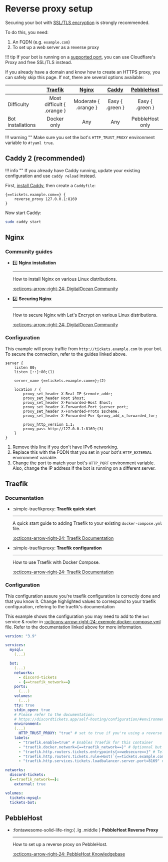 # Reverse proxy setup

Securing your bot with [SSL/TLS encryption](https://www.cloudflare.com/en-gb/learning/ssl/what-is-ssl/) is strongly recommended.

To do this, you need:

1. An FQDN (e.g. `example.com`)
2. To set up a web server as a reverse proxy

!!! tip
	If your bot is running on a [supported port](https://developers.cloudflare.com/fundamentals/get-started/reference/network-ports/),
	you can use Cloudflare's Proxy and free SSL/TLS instead.

If you already have a domain and know how to create an HTTPS proxy, you can safely skip this page.
If not, there are several options available:

|                   |    [Traefik](#traefik)     |   [Nginx](#nginx)    | [Caddy](#caddy-2-recommended) | [PebbleHost](#pebblehost) |
| :---------------- | :------------------------: | :------------------: | :---------------------------: | :-----------------------: |
| Difficulty        | Most difficult { .orange } | Moderate { .orange } |        Easy { .green }        |      Easy { .green }      |
| Bot installations |        Docker only         |         Any          |              Any              |      PebbleHost only      |

!!! warning ""
    Make sure you set the bot's `HTTP_TRUST_PROXY` environment variable to `#!yaml true`.

## Caddy 2 (recommended)


!!! info ""
    If you already have Caddy running, update your existing configuration and use `caddy reload` instead.

First, [install Caddy](https://caddyserver.com/docs/install), then create a `Caddyfile`:

```nginx title="Caddyfile"
{==tickets.example.com==} {
    reverse_proxy 127.0.0.1:8169
}
```

Now start Caddy:

```bash
sudo caddy start
```

## Nginx

### Community guides

<div class="grid cards" markdown>

-   :one: __Nginx installation__

    ---

    How to install Nginx on various Linux distributions.

    [:octicons-arrow-right-24: DigitalOcean Community](https://www.digitalocean.com/community/tutorial_collections/how-to-install-nginx)

-   :two: __Securing Nginx__

    ---

    How to secure Nginx with Let's Encrypt on various Linux distributions.

    [:octicons-arrow-right-24: DigitalOcean Community](https://www.digitalocean.com/community/tutorial_collections/how-to-secure-nginx-with-let-s-encrypt)

</div>

### Configuration

<div class="annotate" markdown>

This example will proxy traffic from `http://tickets.example.com` to your bot.
To secure the connection, refer to the guides linked above.

```nginx title="/etc/nginx/sites-available/tickets.example.com"
server {
    listen 80;
    listen [::]:80;(1)

    server_name {==tickets.example.com==};(2)

    location / {
        proxy_set_header X-Real-IP $remote_addr;
        proxy_set_header Host $host;
        proxy_set_header X-Forwarded-Host $host;
        proxy_set_header X-Forwarded-Port $server_port;
        proxy_set_header X-Forwarded-Proto $scheme;
        proxy_set_header X-Forwarded-For $proxy_add_x_forwarded_for;

        proxy_http_version 1.1;
        proxy_pass http://127.0.0.1:8169;(3)
    }
}
```

</div>

1. Remove this line if you don't have IPv6 networking.
2. Replace this with the FQDN that you set in your bot's `HTTP_EXTERNAL` environment variable.
3. Change the port to match your bot's `HTTP_PORT` environment variable.
   Also, change the IP address if the bot is running on a different server.



## Traefik

### Documentation

<div class="grid cards" markdown>

-   :simple-traefikproxy: __Traefik quick start__

    ---

    A quick start guide to adding Traefik to your existing `docker-compose.yml` file.

    [:octicons-arrow-right-24: Traefik Documentation](https://doc.traefik.io/traefik/getting-started/quick-start/)

-   :simple-traefikproxy: __Traefik configuration__

    ---

    How to use Traefik with Docker Compose.

    [:octicons-arrow-right-24: Traefik Documentation](https://doc.traefik.io/traefik/user-guides/docker-compose/basic-example/)

</div>

### Configuration

This configuration assure you're traefik configuration is correctly done and that you know it.
Change highlighted values to correspond to your traefik configuration, refering to the traefik's documentation

This example shows the configuration you may need to add to the `bot` service & router in [:octicons-arrow-right-24: exemple docker-compose.yml](https://github.com/discord-tickets/bot/blob/main/docker-compose.yml) file.
Refer to the documentation linked above for more information.

```yaml linenums="0" title="docker-compose.yml"
version: "3.9"

services:
  mysql:
    (...)

  bot:
    (...)
    networks:
      - discord-tickets
      - {==traefik_network==}
    ports:
      (...)
    volumes:
      (...)
    tty: true
    stdin_open: true
    # Please refer to the documentation:
    # https://discordtickets.app/self-hosting/configuration/#environment-variables
    environment:
    (...)
      HTTP_TRUST_PROXY: "true" # set to true if you're using a reverse proxy
    labels:
      - "traefik.enable=true" # Enables Traefik for this container
      - "traefik.docker.network={==traefik_network==}" # Optionnal but reccomanded, tells traefik the docker network to use
      - "traefik.http.routers.tickets.entrypoints{==websecure==}" # Tells Traefik the entrypoint to use, make it correspond to the one you've configured on traefik.yml configuration
      - "traefik.http.routers.tickets.rule=Host(`{==tickets.example.com==}`)" # Replace tickets.example.com with your FQDN
      - "traefik.http.services.tickets.loadbalancer.server.port=8169" # Tells traefik to fetch discord tickets on 8169 port

networks:
  discord-tickets:
  {==traefik_network==}:
    external: true

volumes:
  tickets-mysql:
  tickets-bot:
```

## PebbleHost

<div class="grid cards" markdown>

-   :fontawesome-solid-life-ring:{ .lg .middle } __PebbleHost Reverse Proxy__

    ---

    How to set up a reverse proxy on PebbleHost.

    [:octicons-arrow-right-24: PebbleHost Knowledgebase](https://help.pebblehost.com/en/minecraft/how-to-setup-a-reverse-proxy)


</div>
